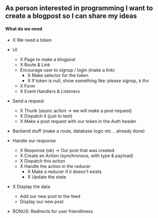 ## As person interested in programming I want to create a blogpost so I can share my ideas

#### What do we need

- X We need a token

- UI

  - X Page to make a blogpost
  - X Route & Link
  - Encourage user to signup / login (make a link)
    - X Make selector for the token
    - X If token is null, show something like: please signup, k thx
  - X Form
  - X Event Handlers & Listeners

- Send a request

  - X Thunk (async action -> we will make a post request)
  - X Dispatch it (just to test)
  - X Make a post request with our token in the Auth header

- Backend stuff (make a route, database logic etc .. already done)

- Handle our response

  - X Response (ok) -> Our post that was created
  - X Create an Action (synchronous, with type & payload)
  - X Dispatch this action
  - X Handle the action in the reducer
    - X Make a reducer if it doesn't exists
    - X Update the state

- X Display the data

  - Add our new post to the feed
  - Display our new post

- BONUS: Redirects for user friendliness
